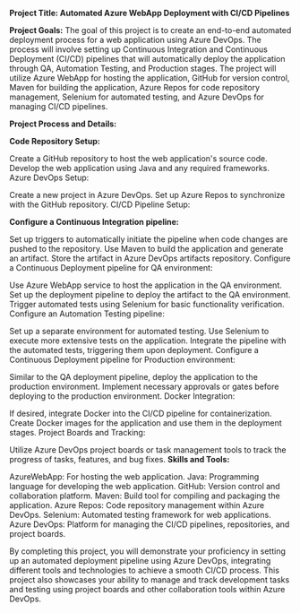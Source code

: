**Project Title: Automated Azure WebApp Deployment with CI/CD Pipelines**

**Project Goals:**
The goal of this project is to create an end-to-end automated deployment process for a web application using Azure DevOps. The process will involve setting up Continuous Integration and Continuous Deployment (CI/CD) pipelines that will automatically deploy the application through QA, Automation Testing, and Production stages. The project will utilize Azure WebApp for hosting the application, GitHub for version control, Maven for building the application, Azure Repos for code repository management, Selenium for automated testing, and Azure DevOps for managing  CI/CD pipelines.

**Project Process and Details:**

**Code Repository Setup:**

Create a GitHub repository to host the web application's source code.
Develop the web application using Java and any required frameworks.
Azure DevOps Setup:

Create a new project in Azure DevOps.
Set up Azure Repos to synchronize with the GitHub repository.
CI/CD Pipeline Setup:

**Configure a Continuous Integration pipeline:**

Set up triggers to automatically initiate the pipeline when code changes are pushed to the repository.
Use Maven to build the application and generate an artifact.
Store the artifact in Azure DevOps artifacts repository.
Configure a Continuous Deployment pipeline for QA environment:

Use Azure WebApp service to host the application in the QA environment.
Set up the deployment pipeline to deploy the artifact to the QA environment.
Trigger automated tests using Selenium for basic functionality verification.
Configure an Automation Testing pipeline:

Set up a separate environment for automated testing.
Use Selenium to execute more extensive tests on the application.
Integrate the pipeline with the automated tests, triggering them upon deployment.
Configure a Continuous Deployment pipeline for Production environment:

Similar to the QA deployment pipeline, deploy the application to the production environment.
Implement necessary approvals or gates before deploying to the production environment.
Docker Integration:

If desired, integrate Docker into the CI/CD pipeline for containerization.
Create Docker images for the application and use them in the deployment stages.
Project Boards and Tracking:

Utilize Azure DevOps project boards or task management tools to track the progress of tasks, features, and bug fixes.
**Skills and Tools:**

AzureWebApp: For hosting the web application.
Java: Programming language for developing the web application.
GitHub: Version control and collaboration platform.
Maven: Build tool for compiling and packaging the application.
Azure Repos: Code repository management within Azure DevOps.
Selenium: Automated testing framework for web applications.
Azure DevOps: Platform for managing the CI/CD pipelines, repositories, and project boards.


By completing this project, you will demonstrate your proficiency in setting up an automated deployment pipeline using Azure DevOps, integrating different tools and technologies to achieve a smooth CI/CD process. This project also showcases your ability to manage and track development tasks and testing using project boards and other collaboration tools within Azure DevOps.





